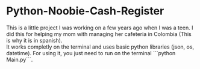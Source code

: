 # Python-Noobie-Cash-Register
This is a little project I was working on a few years ago when I was a teen. I did this for helping my mom with managing her cafeteria in Colombia (This is why it is in spanish). <br>
It works completly on the terminal and uses basic python libraries (json, os, datetime). For using it, you just need to run on the terminal ´´´python Main.py´´´.
